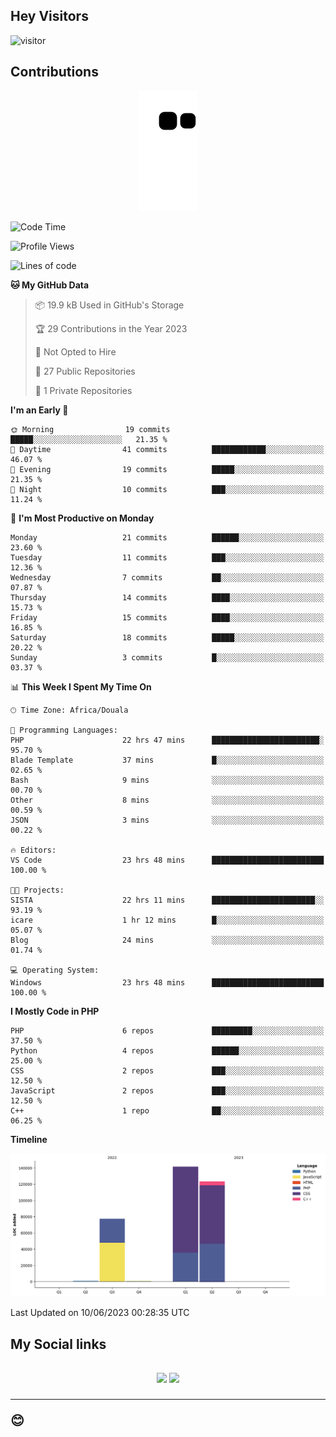 ## Hey Visitors
![visitor](https://profile-counter.glitch.me/Fotsingboris/count.svg)

## Contributions
<p align="center">
  <img src="https://raw.githubusercontent.com/Fotsingboris/Fotsingboris/output/github-contribution-grid-snake.svg" />
</p>

<!--START_SECTION:waka-->
![Code Time](http://img.shields.io/badge/Code%20Time-275%20hrs%2022%20mins-blue)

![Profile Views](http://img.shields.io/badge/Profile%20Views-0-blue)

![Lines of code](https://img.shields.io/badge/From%20Hello%20World%20I%27ve%20Written-343.7%20thousand%20lines%20of%20code-blue)

**🐱 My GitHub Data** 

> 📦 19.9 kB Used in GitHub's Storage 
 > 
> 🏆 29 Contributions in the Year 2023
 > 
> 🚫 Not Opted to Hire
 > 
> 📜 27 Public Repositories 
 > 
> 🔑 1 Private Repositories 
 > 
**I'm an Early 🐤** 

```text
🌞 Morning                19 commits          █████░░░░░░░░░░░░░░░░░░░░   21.35 % 
🌆 Daytime                41 commits          ████████████░░░░░░░░░░░░░   46.07 % 
🌃 Evening                19 commits          █████░░░░░░░░░░░░░░░░░░░░   21.35 % 
🌙 Night                  10 commits          ███░░░░░░░░░░░░░░░░░░░░░░   11.24 % 
```
📅 **I'm Most Productive on Monday** 

```text
Monday                   21 commits          ██████░░░░░░░░░░░░░░░░░░░   23.60 % 
Tuesday                  11 commits          ███░░░░░░░░░░░░░░░░░░░░░░   12.36 % 
Wednesday                7 commits           ██░░░░░░░░░░░░░░░░░░░░░░░   07.87 % 
Thursday                 14 commits          ████░░░░░░░░░░░░░░░░░░░░░   15.73 % 
Friday                   15 commits          ████░░░░░░░░░░░░░░░░░░░░░   16.85 % 
Saturday                 18 commits          █████░░░░░░░░░░░░░░░░░░░░   20.22 % 
Sunday                   3 commits           █░░░░░░░░░░░░░░░░░░░░░░░░   03.37 % 
```


📊 **This Week I Spent My Time On** 

```text
🕑︎ Time Zone: Africa/Douala

💬 Programming Languages: 
PHP                      22 hrs 47 mins      ████████████████████████░   95.70 % 
Blade Template           37 mins             █░░░░░░░░░░░░░░░░░░░░░░░░   02.65 % 
Bash                     9 mins              ░░░░░░░░░░░░░░░░░░░░░░░░░   00.70 % 
Other                    8 mins              ░░░░░░░░░░░░░░░░░░░░░░░░░   00.59 % 
JSON                     3 mins              ░░░░░░░░░░░░░░░░░░░░░░░░░   00.22 % 

🔥 Editors: 
VS Code                  23 hrs 48 mins      █████████████████████████   100.00 % 

🐱‍💻 Projects: 
SISTA                    22 hrs 11 mins      ███████████████████████░░   93.19 % 
icare                    1 hr 12 mins        █░░░░░░░░░░░░░░░░░░░░░░░░   05.07 % 
Blog                     24 mins             ░░░░░░░░░░░░░░░░░░░░░░░░░   01.74 % 

💻 Operating System: 
Windows                  23 hrs 48 mins      █████████████████████████   100.00 % 
```

**I Mostly Code in PHP** 

```text
PHP                      6 repos             █████████░░░░░░░░░░░░░░░░   37.50 % 
Python                   4 repos             ██████░░░░░░░░░░░░░░░░░░░   25.00 % 
CSS                      2 repos             ███░░░░░░░░░░░░░░░░░░░░░░   12.50 % 
JavaScript               2 repos             ███░░░░░░░░░░░░░░░░░░░░░░   12.50 % 
C++                      1 repo              ██░░░░░░░░░░░░░░░░░░░░░░░   06.25 % 
```



**Timeline**

![Lines of Code chart](https://raw.githubusercontent.com/Fotsingboris/Fotsingboris/main/assets/bar_graph.png)


 Last Updated on 10/06/2023 00:28:35 UTC
<!--END_SECTION:waka-->

<h2>My Social links <h2>
<p align="center">
   <a href="https://linkedin.com/in/Fotsingboris-Mathieu"><img src="https://img.shields.io/badge/linkedin-%230077B5.svg?style=for-the-badge&logo=linkedin&logoColor=white"></a>
   <a href="https://instagram.com/Fotsingboris"><img src="https://img.shields.io/badge/instagram-%23E4405F.svg?style=for-the-badge&logo=Instagram&logoColor=white"></a>
  </p>
<hr>
😊
